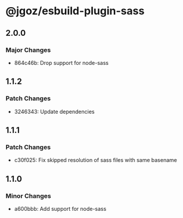 # @jgoz/esbuild-plugin-sass

## 2.0.0

### Major Changes

- 864c46b: Drop support for node-sass

## 1.1.2

### Patch Changes

- 3246343: Update dependencies

## 1.1.1

### Patch Changes

- c30f025: Fix skipped resolution of sass files with same basename

## 1.1.0

### Minor Changes

- a600bbb: Add support for node-sass
